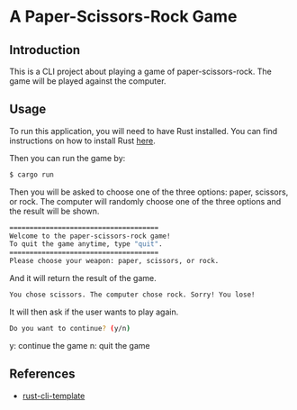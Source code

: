 # A Paper-Scissors-Rock Game

## Introduction

This is a CLI project about playing a game of paper-scissors-rock. The game will be played against the computer.

## Usage

To run this application, you will need to have Rust installed. You can find instructions on how to install Rust [here](https://www.rust-lang.org/tools/install).

Then you can run the game by:

```bash
$ cargo run
```

Then you will be asked to choose one of the three options: paper, scissors, or rock. The computer will randomly choose one of the three options and the result will be shown.

```bash
=====================================
Welcome to the paper-scissors-rock game!
To quit the game anytime, type "quit".
=====================================
Please choose your weapon: paper, scissors, or rock.
```

And it will return the result of the game.

```bash
You chose scissors. The computer chose rock. Sorry! You lose!
```

It will then ask if the user wants to play again.

```bash
Do you want to continue? (y/n)
```

y: continue the game
n: quit the game

## References

* [rust-cli-template](https://github.com/kbknapp/rust-cli-template)
